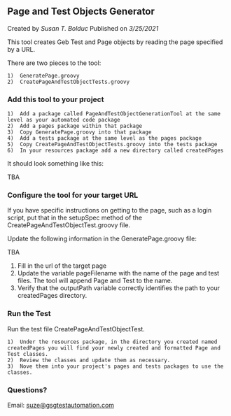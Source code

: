 ## **Page and Test Objects Generator**

Created by _Susan T. Bolduc_ 
Published on _3/25/2021_

This tool creates Geb Test and Page objects by reading the page specified by a URL.

There are two pieces to the tool:

    1)  GeneratePage.groovy
    2)  CreatePageAndTestObjectTests.groovy

### Add this tool to your project

    1)  Add a package called PageAndTestObjectGenerationTool at the same level as your automated code package
    2)  Add a pages package within that package
    3)  Copy GeneratePage.groovy into that package
    4)  Add a tests package at the same level as the pages package
    5)  Copy CreatePageAndTestObjectTests.groovy into the tests package
    6)  In your resources package add a new directory called createdPages

It should look something like this:

TBA

### Configure the tool for your target URL

If you have specific instructions on getting to the page, such as a login script, put that in the 
setupSpec method of the CreatePageAndTestObjectTest.groovy file.

Update the following information in the GeneratePage.groovy file:

TBA

  1)  Fill in the url of the target page
  2)  Update the variable pageFilename with the name of the page and test files.  The tool will append Page and Test to the name.
  3)  Verify that the outputPath variable correctly identifies the path to your createdPages directory.

### Run the Test

Run the test file CreatePageAndTestObjectTest. 

    1)  Under the resources package, in the directory you created named createdPages you will find your newly created and formatted Page and Test classes.  
    2)  Review the classes and update them as necessary. 
    3)  Nove them into your project's pages and tests packages to use the classes.  

### Questions?  
Email:  suze@gsgtestautomation.com